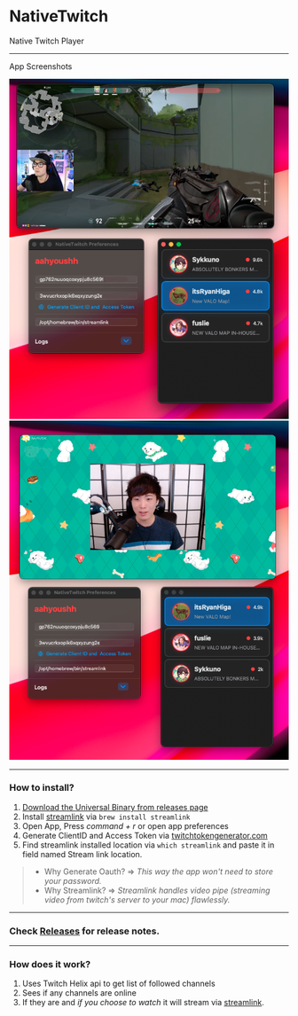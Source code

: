 # NativeTwitch
Native Twitch Player

----

App Screenshots

<img src="https://raw.githubusercontent.com/Aayush9029/NativeTwitch/main/assets/ryan.png"> <img src="https://raw.githubusercontent.com/Aayush9029/NativeTwitch/main/assets/sykk.png">



---

### How to install?

1. [Download the Universal Binary from releases page](https://github.com/Aayush9029/NativeTwitch/releases/download/v0.30/NativeTwitch.app.zip)
2. Install [streamlink](https://github.com/streamlink/streamlink) via ```brew install streamlink```
3. Open App, Press *command + r* or open app preferences
3. Generate ClientID and Access Token via [twitchtokengenerator.com](https://twitchtokengenerator.com/quick/NIaMdzGYBR)
4. Find streamlink installed location via ```which streamlink``` and paste it in field named Stream link location.


>  -  Why Generate Oauth? => *This way the app won't need to store your password.*
>  -  Why Streamlink? => *Streamlink handles video pipe (streaming video from twitch's server to your mac) flawlessly.*

---

### Check [Releases](https://github.com/Aayush9029/NativeTwitch/releases) for release notes.

---

### How does it work?

1. Uses Twitch Helix api to get list of followed channels
2. Sees if any channels are online
3. If they are and *if you choose to watch* it will stream via [streamlink](https://github.com/streamlink/streamlink).
